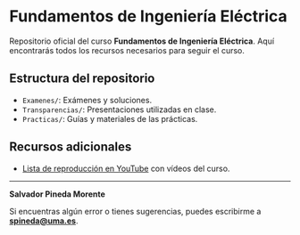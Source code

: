 # Fundamentos de Ingeniería Eléctrica

Repositorio oficial del curso **Fundamentos de Ingeniería Eléctrica**. Aquí encontrarás todos los recursos necesarios para seguir el curso.

## Estructura del repositorio

- `Examenes/`: Exámenes y soluciones.
- `Transparencias/`: Presentaciones utilizadas en clase.
- `Practicas/`: Guías y materiales de las prácticas.

## Recursos adicionales

- [Lista de reproducción en YouTube](https://www.youtube.com/tu_lista_de_reproduccion) con vídeos del curso.

---

**Salvador Pineda Morente**

Si encuentras algún error o tienes sugerencias, puedes escribirme a **spineda@uma.es**.

